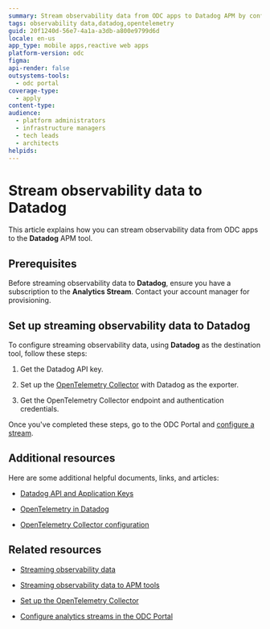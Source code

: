 ```yaml
---
summary: Stream observability data from ODC apps to Datadog APM by configuring the OpenTelemetry Collector.
tags: observability data,datadog,opentelemetry
guid: 20f1240d-56e7-4a1a-a3db-a800e9799d6d
locale: en-us
app_type: mobile apps,reactive web apps
platform-version: odc
figma: 
api-render: false
outsystems-tools:
  - odc portal
coverage-type:
  - apply
content-type: 
audience:
  - platform administrators
  - infrastructure managers
  - tech leads
  - architects
helpids: 
---
```


# Stream observability data to Datadog

This article explains how you can stream observability data from ODC apps to the **Datadog** APM tool.

## Prerequisites

Before streaming observability data to **Datadog**, ensure you have a subscription to the **Analytics Stream**. Contact your account manager for provisioning.

## Set up streaming observability data to Datadog

To configure streaming observability data, using **Datadog** as the destination tool, follow these steps:

1. Get the Datadog API key.

1. Set up the [OpenTelemetry Collector](stream-app-analytics-opentelemetry.md) with Datadog as the exporter.

1. Get the OpenTelemetry Collector endpoint and authentication credentials.

Once you've completed these steps, go to the ODC Portal and [configure a stream](stream-app-analytics-configure.md). 

## Additional resources

Here are some additional helpful documents, links, and articles:

* [Datadog API and Application Keys](https://docs.datadoghq.com/account_management/api-app-keys/)

* [OpenTelemetry in Datadog](https://docs.datadoghq.com/opentelemetry/)

* [OpenTelemetry Collector configuration](https://opentelemetry.io/docs/collector/configuration/)

## Related resources

* [Streaming observability data](stream-app-analytics-overview.md)

* [Streaming observability data to APM tools](stream-app-analytics-apm.md)

* [Set up the OpenTelemetry Collector](stream-app-analytics-opentelemetry.md)

* [Configure analytics streams in the ODC Portal](stream-app-analytics-configure.md)
